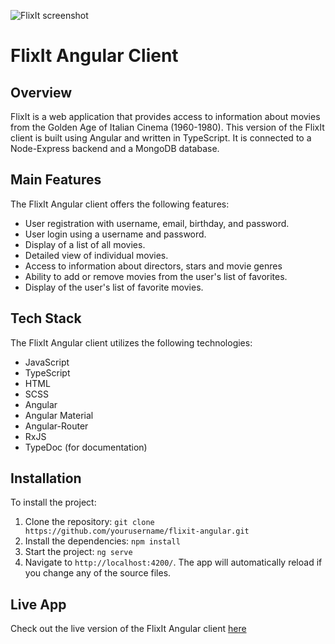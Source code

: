 ![FlixIt screenshot](/src/assets/images/flixit-angular-client-screenshot.png)

# FlixIt Angular Client

## Overview

FlixIt is a web application that provides access to information about movies from the Golden Age of Italian Cinema (1960-1980). This version of the FlixIt client is built using Angular and written in TypeScript. It is connected to a Node-Express backend and a MongoDB database.

## Main Features

The FlixIt Angular client offers the following features:

- User registration with username, email, birthday, and password.
- User login using a username and password.
- Display of a list of all movies.
- Detailed view of individual movies.
- Access to information about directors, stars and movie genres
- Ability to add or remove movies from the user's list of favorites.
- Display of the user's list of favorite movies.

## Tech Stack

The FlixIt Angular client utilizes the following technologies:

- JavaScript
- TypeScript
- HTML
- SCSS
- Angular
- Angular Material
- Angular-Router
- RxJS
- TypeDoc (for documentation)

## Installation

To install the project:

1. Clone the repository: `git clone https://github.com/yourusername/flixit-angular.git`
2. Install the dependencies: `npm install`
3. Start the project: `ng serve`
4. Navigate to `http://localhost:4200/`. The app will automatically reload if you change any of the source files.

## Live App

Check out the live version of the FlixIt Angular client [here](https://marcomarchionni.github.io/flixit-angular-client/)

<!-- ## Documentation

The project's documentation, generated with TypeDoc, is available [here](https://marcomarchionni.github.io/flixit-angular-client/docs/) -->
